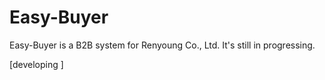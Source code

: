 # Easy-Buyer

Easy-Buyer is a B2B system for Renyoung Co., Ltd. It's still in progressing.

[developing  ] 